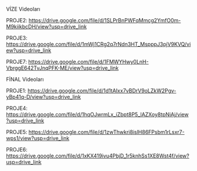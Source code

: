 VİZE Videoları

PROJE2: https://drive.google.com/file/d/1SLPrBnPWFqMmcg2YmfO0m-M9kiikbcDH/view?usp=drive_link  

PROJE3: https://drive.google.com/file/d/1mWj1CRg2q7rNdn3HT_MspppJ3pjV9KVQ/view?usp=drive_link 

PROJE7: https://drive.google.com/file/d/1FMWYHwy0LnH-VbrggE642TvJnqPFK-ME/view?usp=drive_link


FİNAL Videoları

PROJE1: https://drive.google.com/file/d/1d1tAIxx7vBDrV9oLZkW2Pgv-yBp41q-D/view?usp=drive_link

PROJE4: https://drive.google.com/file/d/1hqOJwrmLx_iZbpt8P5_lAZXoy8tpNiAj/view?usp=drive_link

PROJE5: https://drive.google.com/file/d/1zwThwkri8islH86FPsbm1rLsxr7-wps1/view?usp=drive_link

PROJE6: https://drive.google.com/file/d/1xKX419ivu4PbjD_1r5knhSs1XE8Wst4f/view?usp=drive_link
